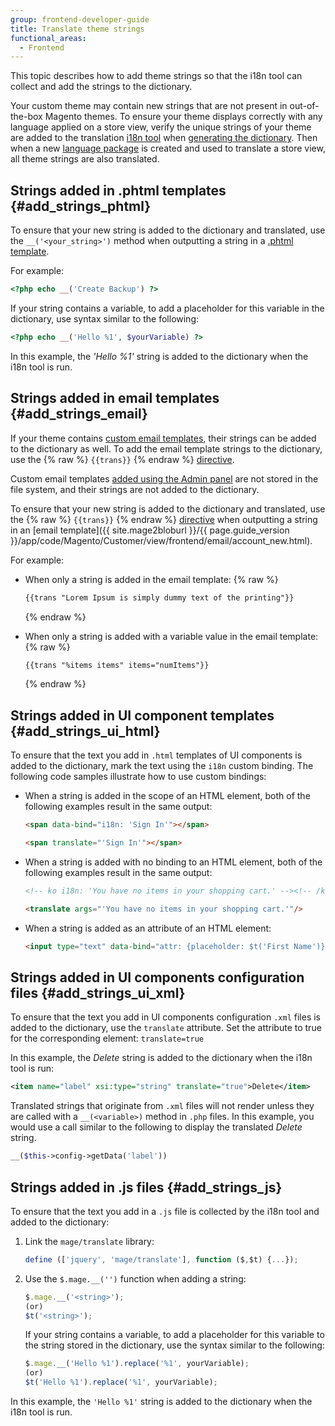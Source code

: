 ```yaml
---
group: frontend-developer-guide
title: Translate theme strings
functional_areas:
  - Frontend
---
```


This topic describes how to add theme strings so that the i18n tool can collect and add the strings to the dictionary.

Your custom theme may contain new strings that are not present in out-of-the-box Magento themes.
To ensure your theme displays correctly with any language applied on a store view, verify the unique strings of your theme are added to the translation [i18n tool] when [generating the dictionary].
Then when a new [language package](https://glossary.magento.com/language-package) is created and used to translate a store view, all theme strings are also translated.

## Strings added in .phtml templates {#add_strings_phtml}

To ensure that your new string is added to the dictionary and translated, use the `__('<your_string>')` method when outputting a string in a [.phtml template].

For example:

```php
<?php echo __('Create Backup') ?>
```

If your string contains a variable, to add a placeholder for this variable in the dictionary, use syntax similar to the following:

```php
<?php echo __('Hello %1', $yourVariable) ?>
```

In this example, the _'Hello %1'_ string is added to the dictionary when the i18n tool is run.

## Strings added in email templates {#add_strings_email}

If your theme contains [custom email templates], their strings can be added to the dictionary as well.
To add the email template strings to the dictionary, use the {% raw %} `{{trans}}` {% endraw %} [directive].

Custom email templates [added using the Admin panel] are not stored in the file system, and their strings are not added to the dictionary.

To ensure that your new string is added to the dictionary and translated, use the {% raw %} `{{trans}}` {% endraw %} [directive] when outputting a string in an [email template]({{ site.mage2bloburl }}/{{ page.guide_version }}/app/code/Magento/Customer/view/frontend/email/account_new.html).

For example:

-  When only a string is added in the email template:
    {% raw %}
    ```html
    {{trans "Lorem Ipsum is simply dummy text of the printing"}}
    ```
    {% endraw %}

-  When only a string is added with a variable value in the email template:
    {% raw %}
    ```html
    {{trans "%items items" items="numItems"}}
    ```
    {% endraw %}

## Strings added in UI component templates {#add_strings_ui_html}

To ensure that the text you add in `.html` templates of UI components is added to the dictionary, mark the text using the `i18n` custom binding. The following code samples illustrate how to use custom bindings:

-  When a string is added in the scope of an HTML element, both of the following examples result in the same output:

   ```html
   <span data-bind="i18n: 'Sign In'"></span>
   ```

   ```html
   <span translate="'Sign In'"></span>
   ```

-  When a string is added with no binding to an HTML element, both of the following examples result in the same output:

   ```html
   <!-- ko i18n: 'You have no items in your shopping cart.' --><!-- /ko -->
   ```

   ```html
   <translate args="'You have no items in your shopping cart.'"/>
   ```

-  When a string is added as an attribute of an HTML element:

   ```html
   <input type="text" data-bind="attr: {placeholder: $t('First Name')}" />
   ```

## Strings added in UI components configuration files {#add_strings_ui_xml}

To ensure that the text you add in UI components configuration `.xml` files is added to the dictionary, use the `translate` attribute. Set the attribute to true for the corresponding element: `translate=true`

In this example, the *Delete* string is added to the dictionary when the i18n tool is run:

```xml
<item name="label" xsi:type="string" translate="true">Delete</item>
```

Translated strings that originate from `.xml` files will not render unless they are called with a `__(<variable>)` method in `.php` files. In this example, you would use a call similar to the following to display the translated *Delete* string.

```php
__($this->config->getData('label'))
```

## Strings added in .js files {#add_strings_js}

To ensure that the text you add in a `.js` file is collected by the i18n tool and added to the dictionary:

1. Link the `mage/translate` library:

   ```javascript
   define (['jquery', 'mage/translate'], function ($,$t) {...});
   ```

1. Use the `$.mage.__('')` function when adding a string:

   ```javascript
   $.mage.__('<string>');
   (or)
   $t('<string>');
   ```

   If your string contains a variable, to add a placeholder for this variable to the string stored in the dictionary, use the syntax similar to the following:

   ```javascript
   $.mage.__('Hello %1').replace('%1', yourVariable);
   (or)
   $t('Hello %1').replace('%1', yourVariable);
   ```

In this example, the `'Hello %1'` string is added to the dictionary when the i18n tool is run.

[i18n tool]: {{page.baseurl}}/config-guide/cli/config-cli-subcommands-i18n.html
[generating the dictionary]: {{page.baseurl}}/config-guide/cli/config-cli-subcommands-i18n.html#config-cli-subcommands-xlate-dict
[.phtml template]: {{page.baseurl}}/frontend-dev-guide/templates/template-overview.html
[custom email templates]: {{page.baseurl}}/frontend-dev-guide/templates/template-email.html#customize-email-theme
[directive]: {{page.baseurl}}/frontend-dev-guide/templates/template-email.html#localization
[added using the Admin panel]: {{page.baseurl}}/frontend-dev-guide/templates/template-email.html#customize-email-admin
